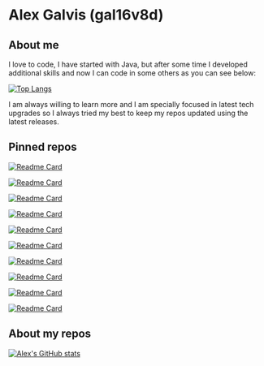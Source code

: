 # Alex Galvis (gal16v8d)

## About me

I love to code, I have started with Java, but after some time I developed additional skills and now I can code in some others as you can see below:

[![Top Langs](https://github-readme-stats.vercel.app/api/top-langs/?username=gal16v8d&size_weight=0.5&count_weight=0.5&theme=dark)](https://github.com/gal16v8d)

I am always willing to learn more and I am specially focused in latest tech upgrades
so I always tried my best to keep my repos updated using the latest releases.

## Pinned repos

[![Readme Card](https://github-readme-stats.vercel.app/api/pin/?username=gal16v8d&repo=assistant&theme=dark)](https://github.com/gal16v8d/assistant)

[![Readme Card](https://github-readme-stats.vercel.app/api/pin/?username=gal16v8d&repo=dw2-svc&theme=dark)](https://github.com/gal16v8d/dw2-svc)

[![Readme Card](https://github-readme-stats.vercel.app/api/pin/?username=gal16v8d&repo=j2ee&theme=dark)](https://github.com/gal16v8d/j2ee)

[![Readme Card](https://github-readme-stats.vercel.app/api/pin/?username=gal16v8d&repo=dw1-svc&theme=dark)](https://github.com/gal16v8d/dw1-svc)

[![Readme Card](https://github-readme-stats.vercel.app/api/pin/?username=gal16v8d&repo=dw1-ui&theme=dark)](https://github.com/gal16v8d/dw1-ui)

[![Readme Card](https://github-readme-stats.vercel.app/api/pin/?username=gal16v8d&repo=candc-svc&theme=dark)](https://github.com/gal16v8d/candc-svc)

[![Readme Card](https://github-readme-stats.vercel.app/api/pin/?username=gal16v8d&repo=pvz-svc&theme=dark)](https://github.com/gal16v8d/pvz-svc)

[![Readme Card](https://github-readme-stats.vercel.app/api/pin/?username=gal16v8d&repo=pvz-ui&theme=dark)](https://github.com/gal16v8d/pvz-ui)

[![Readme Card](https://github-readme-stats.vercel.app/api/pin/?username=gal16v8d&repo=flag-ui&theme=dark)](https://github.com/gal16v8d/flag-ui)

[![Readme Card](https://github-readme-stats.vercel.app/api/pin/?username=gal16v8d&repo=app-registry&theme=dark)](https://github.com/gal16v8d/app-registry)

## About my repos

[![Alex's GitHub stats](https://github-readme-stats.vercel.app/api?username=gal16v8d&show_icons=true&theme=dark)](https://github.com/anuraghazra/github-readme-stats)